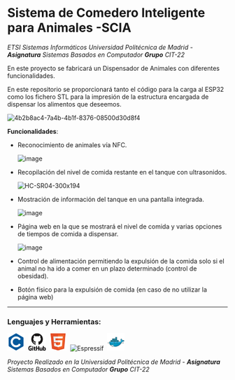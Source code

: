 # Sistema de Comedero Inteligente para Animales -SCIA
*ETSI Sistemas Informáticos Universidad Politécnica de Madrid - **Asignatura** Sistemas Basados en Computador **Grupo** CIT-22*

En este proyecto se fabricará un Dispensador de Animales con diferentes funcionalidades.

En este repositorio se proporcionará tanto el código para la carga al ESP32 como los fichero STL para la impresión de la estructura encargada de dispensar los alimentos que deseemos.


![4b2b8ac4-7a4b-4b1f-8376-08500d30d8f4](https://github.com/Rubbit04/ESP-IDF-PetFeeder/assets/73599929/13ed43f2-8bb1-4d33-91d4-e9e6d24479e3)



**Funcionalidades**:
 
- Reconocimiento de animales vía NFC.
  
  ![image](https://github.com/Rubbit04/ESP-IDF-PetFeeder/assets/73599929/b532caab-2fc7-4f04-b86b-6eedefc366ad)

- Recopilación del nivel de comida restante en el tanque con ultrasonidos.
  
  ![HC-SR04-300x194](https://github.com/Rubbit04/ESP-IDF-PetFeeder/assets/73599929/ee733d35-c13e-4804-b8f8-85b3d2822b74)

- Mostración de información del tanque en una pantalla integrada.
  
   ![image](https://github.com/Rubbit04/ESP-IDF-PetFeeder/assets/73599929/0b91f228-61ba-43f5-bda5-b3edb261d7d1)


- Página web en la que se mostrará el nivel de comida y varias opciones de tiempos de comida a dispensar.

  ![image](https://github.com/Rubbit04/ESP-IDF-PetFeeder/assets/73599929/6403a5ca-55d1-4869-9b1a-781f5f5393eb)

- Control de alimentación permitiendo la expulsión de la comida solo si el animal no ha ido a comer en un plazo determinado (control de obesidad).
- Botón físico para la expulsión de comida (en caso de no utilizar la página web)

---

<div align="left">
  <h3> Lenguajes y Herramientas:</h3>
  <div>
       <img src="https://github.com/devicons/devicon/blob/master/icons/c/c-plain.svg" title="C" alt="C" width="40" height="40"/>&nbsp;
       <img src="https://github.com/devicons/devicon/blob/master/icons/github/github-original-wordmark.svg" title="GitHub" alt="GitHub" width="40" height="40"/>&nbsp;
       <img src="https://github.com/devicons/devicon/blob/master/icons/html5/html5-original.svg" title="HTML" alt="HTML" width="40" height="40"/>&nbsp;
       <img src="https://github.com/Rubbit04/ESP-IDF-PetFeeder/assets/73599929/4079084d-08b9-42a5-9f5d-7029a5f72503" title="Espressif" alt="Espressif" width="40" height="40"/>&nbsp;
       <img src="https://github.com/devicons/devicon/blob/master/icons/docker/docker-original.svg" title="Docker" alt="Docker" width="40" height="40"/>&nbsp;
  <div>
<div>

*Proyecto Realizado en la Universidad Politécnica de Madrid - **Asignatura** Sistemas Basados en Computador **Grupo** CIT-22*

